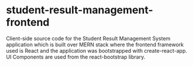 # student-result-management-frontend
Client-side source code for the Student Result Management System application which is built over MERN stack where the frontend framework used is React and the application was bootstrapped with create-react-app. UI Components are used from the react-bootstrap library.
